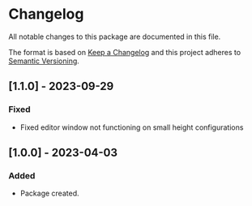 # Changelog
All notable changes to this package are documented in this file.

The format is based on [Keep a Changelog](http://keepachangelog.com/en/1.0.0/) and this project adheres to [Semantic Versioning](http://semver.org/spec/v2.0.0.html).

## [1.1.0] - 2023-09-29

### Fixed
- Fixed editor window not functioning on small height configurations

## [1.0.0] - 2023-04-03

### Added
- Package created.